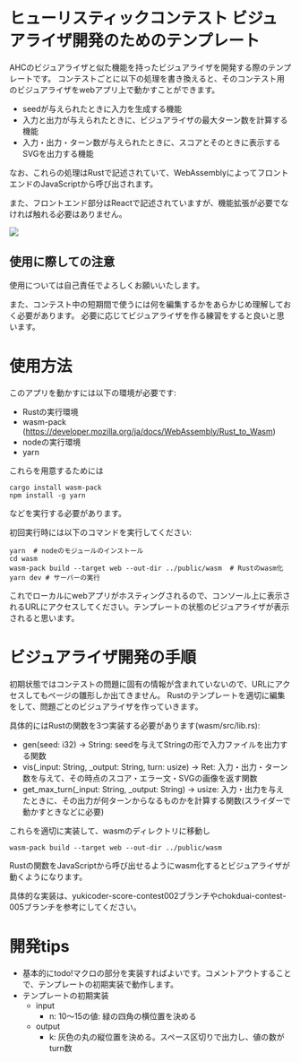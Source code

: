 # ヒューリスティックコンテスト ビジュアライザ開発のためのテンプレート
AHCのビジュアライザと似た機能を持ったビジュアライザを開発する際のテンプレートです。
コンテストごとに以下の処理を書き換えると、そのコンテスト用のビジュアライザをwebアプリ上で動かすことができます。
- seedが与えられたときに入力を生成する機能
- 入力と出力が与えられたときに、ビジュアライザの最大ターン数を計算する機能
- 入力・出力・ターン数が与えられたときに、スコアとそのときに表示するSVGを出力する機能

なお、これらの処理はRustで記述されていて、WebAssemblyによってフロントエンドのJavaScriptから呼び出されます。

また、フロントエンド部分はReactで記述されていますが、機能拡張が必要でなければ触れる必要はありません。

<img src="img/img1.png"/>

## 使用に際しての注意
使用については自己責任でよろしくお願いいたします。

また、コンテスト中の短期間で使うには何を編集するかをあらかじめ理解しておく必要があります。
必要に応じてビジュアライザを作る練習をすると良いと思います。

# 使用方法
このアプリを動かすには以下の環境が必要です:
- Rustの実行環境
- wasm-pack (https://developer.mozilla.org/ja/docs/WebAssembly/Rust_to_Wasm)
- nodeの実行環境
- yarn

これらを用意するためには
```
cargo install wasm-pack
npm install -g yarn
```
などを実行する必要があります。

初回実行時には以下のコマンドを実行してください:
```
yarn  # nodeのモジュールのインストール
cd wasm
wasm-pack build --target web --out-dir ../public/wasm  # Rustのwasm化
yarn dev # サーバーの実行
```
これでローカルにwebアプリがホスティングされるので、コンソール上に表示されるURLにアクセスしてください。テンプレートの状態のビジュアライザが表示されると思います。

# ビジュアライザ開発の手順
初期状態ではコンテストの問題に固有の情報が含まれていないので、URLにアクセスしてもページの雛形しか出てきません。
Rustのテンプレートを適切に編集をして、問題ごとのビジュアライザを作っていきます。

具体的にはRustの関数を3つ実装する必要があります(wasm/src/lib.rs):
- gen(seed: i32) -> String: seedを与えてStringの形で入力ファイルを出力する関数
- vis(_input: String, _output: String, turn: usize) -> Ret: 入力・出力・ターン数を与えて、その時点のスコア・エラー文・SVGの画像を返す関数
- get_max_turn(_input: String, _output: String) -> usize: 入力・出力を与えたときに、その出力が何ターンからなるものかを計算する関数(スライダーで動かすときなどに必要)

これらを適切に実装して、wasmのディレクトリに移動し
```
wasm-pack build --target web --out-dir ../public/wasm
```
Rustの関数をJavaScriptから呼び出せるようにwasm化するとビジュアライザが動くようになります。

具体的な実装は、yukicoder-score-contest002ブランチやchokduai-contest-005ブランチを参考にしてください。

# 開発tips

- 基本的にtodo!マクロの部分を実装すればよいです。コメントアウトすることで、テンプレートの初期実装で動作します。
- テンプレートの初期実装
  - input
    - n: 10～15の値: 緑の四角の横位置を決める
  - output
    - k: 灰色の丸の縦位置を決める。スペース区切りで出力し、値の数がturn数

